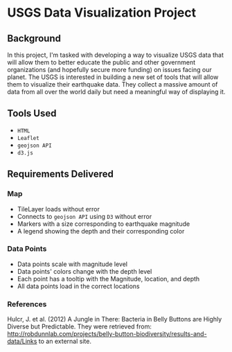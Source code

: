 # USGS Data Visualization Project

## Background
In this project, I'm tasked with developing a way to visualize USGS data that will allow them to better educate the public and other government organizations (and hopefully secure more funding) on issues facing our planet. The USGS is interested in building a new set of tools that will allow them to visualize their earthquake data. They collect a massive amount of data from all over the world daily but need a meaningful way of displaying it. 

## Tools Used
- `HTML`
- `Leaflet`
- `geojson API`
- `d3.js`

## Requirements Delivered

### Map
- TileLayer loads without error 
- Connects to `geojson API` using `D3` without error 
- Markers with a size corresponding to earthquake magnitude 
- A legend showing the depth and their corresponding color 

### Data Points 
- Data points scale with magnitude level 
- Data points' colors change with the depth level
- Each point has a tooltip with the Magnitude, location, and depth
- All data points load in the correct locations 

### References
Hulcr, J. et al. (2012) A Jungle in There: Bacteria in Belly Buttons are Highly Diverse but Predictable. They were retrieved from: http://robdunnlab.com/projects/belly-button-biodiversity/results-and-data/Links to an external site.
